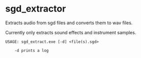 # sgd_extractor
Extracts audio from sgd files and converts them to wav files.

Currently only extracts sound effects and instrument samples.

    USAGE: sgd_extract.exe [-d] <file(s).sgd>
        
        -d prints a log
